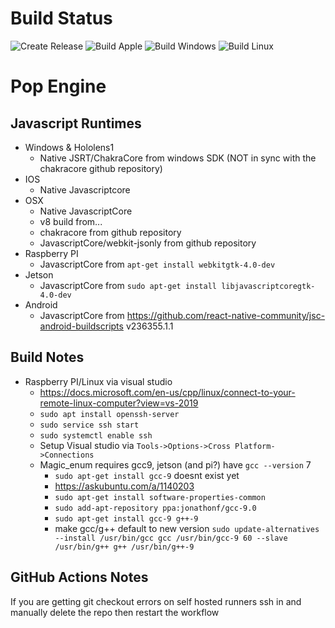 Build Status
==========================
![Create Release](https://github.com/NewChromantics/PopEngine/workflows/Create%20Release/badge.svg)
![Build Apple](https://github.com/NewChromantics/PopEngine/workflows/Build%20Apple/badge.svg)
![Build Windows](https://github.com/NewChromantics/PopEngine/workflows/Build%20Windows/badge.svg)
![Build Linux](https://github.com/NewChromantics/PopEngine/workflows/Build%20Linux/badge.svg)

Pop Engine
==================================

Javascript Runtimes
-------------
- Windows & Hololens1
	- Native JSRT/ChakraCore from windows SDK (NOT in sync with the chakracore github repository)
- IOS
	- Native Javascriptcore
- OSX
	- Native JavascriptCore
	- v8 build from...
	- chakracore from github repository
	- JavascriptCore/webkit-jsonly from github repository
- Raspberry PI
	- JavascriptCore from `apt-get install webkitgtk-4.0-dev`
- Jetson
	- JavascriptCore from `sudo apt-get install libjavascriptcoregtk-4.0-dev`
- Android
	- JavascriptCore from https://github.com/react-native-community/jsc-android-buildscripts v236355.1.1

Build Notes
-------------
- Raspberry PI/Linux via visual studio
	- https://docs.microsoft.com/en-us/cpp/linux/connect-to-your-remote-linux-computer?view=vs-2019
	- `sudo apt install openssh-server`
	- `sudo service ssh start`
	- `sudo systemctl enable ssh`
	- Setup Visual studio via `Tools->Options->Cross Platform->Connections`
	- Magic_enum requires gcc9, jetson (and pi?) have `gcc --version` 7
		- `sudo apt-get install gcc-9` doesnt exist yet
		- https://askubuntu.com/a/1140203
		- `sudo apt-get install software-properties-common`
		- `sudo add-apt-repository ppa:jonathonf/gcc-9.0`
		- `sudo apt-get install gcc-9 g++-9`
		- make gcc/g++ default to new version `sudo update-alternatives --install /usr/bin/gcc gcc /usr/bin/gcc-9 60 --slave /usr/bin/g++ g++ /usr/bin/g++-9`

GitHub Actions Notes
-------------
If you are getting git checkout errors on self hosted runners ssh in and manually delete the repo then restart the workflow
